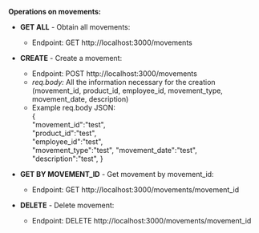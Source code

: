 **Operations on movements:**

  - **GET ALL** - Obtain all movements: 
      - Endpoint: GET http://localhost:3000/movements 

  - **CREATE** - Create a movement: 
      - Endpoint: POST http://localhost:3000/movements 
      - *req.body:* All the information necessary for the creation (movement_id, product_id, employee_id, movement_type, movement_date, description)
      -  Example req.body JSON:  
      {  
      "movement_id":"test",  
      "product_id":"test",  
      "employee_id":"test",  
      "movement_type":"test",
      "movement_date":"test",
      "description":"test",
      }  
  - **GET BY MOVEMENT_ID** - Get movement by movement_id:
      - Endpoint: GET http://localhost:3000/movements/movement_id

  - **DELETE** - Delete movement:
      - Endpoint: DELETE http://localhost:3000/movements/movement_id
